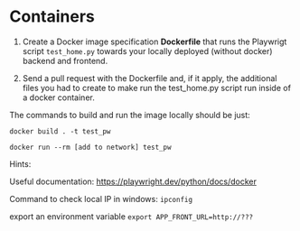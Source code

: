 # Containers



1. Create a Docker image specification **Dockerfile** that runs the Playwrigt script `test_home.py` towards your locally deployed (without docker) backend and frontend.


1. Send a pull request with the Dockerfile and, if it apply, the additional files you had to create to make run the test_home.py script run inside of a docker container.


The commands to build and run the image locally should be just:

```
docker build . -t test_pw

docker run --rm [add to network] test_pw
```


Hints:

Useful documentation:  https://playwright.dev/python/docs/docker

Command to check local IP in windows:  `ipconfig`

export an environment variable `export APP_FRONT_URL=http://???`

